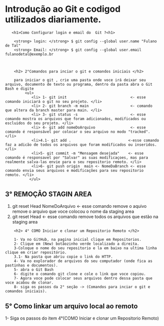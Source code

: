 <h1> Introdução ao Git e codigod utilizados diariamente.</h1>

       <h1>Como Configurar login e email do  Git ?<h1>

        <strong> login: </strong> $ git config --global user.name "Fulano de Tal" 
        <strong> Email: </strong> $ git config --global user.email fulanodetal@exemplo.br 



        <h2> 2°Comandos para inciar o git e comandos iniciais </h2>

        para iniciar o git , crie uma pasta onde voce irá deixar seu arquivo, documento de texto ou programa, dentro da pasta abra o Git Bash e digite 
             <ul>
                <li> 1- git init                             <- esse comando iniciará o git no seu projeto. </li>
                <li> 2- git branch -m main                   <- comando que altera da branch master para main. </li>
                <li> 3- git status -s                        <- esse comando mostra os arquivos que foram adicionados, modificados ou escluidos do seu projeto. </li>
                <li> 4- git add nomeDoArquivo                <- esse comando é responsável por colocar o seu arquivo no modo "tracked". </li>
                <li>4.1- git add .                          <-esse comando  faz a adicão de todos os arquivos que foram modificados ou inseridos. </li>
                <li>5- git commit -m "Mensagem desejada"    <- esse comando é responsavel por "Salvar" as suas modificaçoes, mas para realmente salva-las envie para o seu repositorio remoto. </li>
                <li>6- git push origin  main <- NomeDaBranch <- esse comando envia seus arquivos e modificações para seu repositorio remoto. </li>
               </ul>



<h2> 3° REMOÇÂO STAGIN AREA </h2>
 
 <ol>
 <li>  git reset Head NomeDoArquivo        <- esse comando remove o aquivo remove o arquivo que voce colocou o nome da staging area </li>
 <li>  git reset Head                   <- esse comando remove todos os arquivos que estão na staging area </li> 
</ol>

        <h2> 4° COMO Iniciar e clonar um Repositorio Remoto </h2>

        1- Va no GitHub, na pagina inicial clique em Repositorios.
        2- Clique em (New) botãozinho verde localizado a direita.
        3-Coloque o nome do seu repositorio e la em baixo na ultima linha clique em criar repositório.
        3.1- Na pasta que abriu copie o link do HTTP.
        4- Va no explorador de arquivos do seu computador (onde fica as pastinhas e documentos).
        5- abra o Git Bash
        6- digite o comando git clone e cole o link que voce copiou.
        7- Agora voce pode colocar seus arquivos dentro dessa pasta que voce acabou de clonar.
        8- siga os passos da 2° seção -> (Comandos para inciar o git e comandos iniciais).


<div class="5° Como linkar um arquivo local ao remoto">
        <h2> 5° Como linkar um arquivo local ao remoto </h2>
    1- Siga os passos do item 4°(COMO Iniciar e clonar um Repositorio Remoto)
